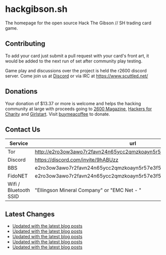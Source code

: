 # hackgibson.sh
The homepage for the open source Hack The Gibson // SH trading card game.


## Contributing

To add your card just submit a pull request with your card's front art, it would be added to the next run of set after community play testing.

Game play and discussions over the project is held the r2600 discord server. Come join us at [Discord](https://discord.com/invite/9hABUzz) or via IRC at https://www.scuttled.net/


## Donations

Your donation of $13.37 or more is welcome and helps the hacking community at large with proceeds going to [2600 Magazine](https://2600.com/), [Hackers for Charity](https://hackersforcharity.org) and [Girlstart](https://girlstart.org).  Visit [buymeacoffee](https://www.buymeacoffee.com/hackgibson.sh) to donate.


## Contact Us

Service | url
-|-
Tor | http://e2ro3ow3awo7r2favn24n65ycc2qmzkoayn5r57e3f56nvjwdcgg32ad.onion
Discord | https://discord.com/invite/9hABUzz
BBS | e2ro3ow3awo7r2favn24n65ycc2qmzkoayn5r57e3f56nvjwdcgg32ad.onion:23
FidoNET | e2ro3ow3awo7r2favn24n65ycc2qmzkoayn5r57e3f56nvjwdcgg32ad.onion:24554
Wifi / Bluetooth SSID | "Ellingson Mineral Company" or "EMC Net - <fidonet address>"

## Latest Changes
<!-- BLOG-POST-LIST:START -->
- [Updated with the latest blog posts](https://github.com/DFW2600/hackgibson.sh/commit/ca4f8f4a16420b801781ce4e918fea1424ecc23c)
- [Updated with the latest blog posts](https://github.com/DFW2600/hackgibson.sh/commit/36da979f35e280fc8319d6922be130daa81969a6)
- [Updated with the latest blog posts](https://github.com/DFW2600/hackgibson.sh/commit/23e840cb17c931196c2c2bc5e7f46c457cf0779f)
- [Updated with the latest blog posts](https://github.com/DFW2600/hackgibson.sh/commit/307d6a1eb8ce3c2c31ac036e4bdf653c5d259733)
- [Updated with the latest blog posts](https://github.com/DFW2600/hackgibson.sh/commit/8951432f3faa3a126e371159652e0d31c050b089)
<!-- BLOG-POST-LIST:END -->
